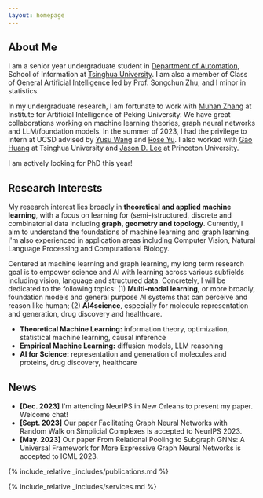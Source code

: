 ```yaml
---
layout: homepage
---
```


## About Me

I am a senior year undergraduate student in [Department of Automation](https://www.au.tsinghua.edu.cn/en/), School of Information at [Tsinghua University](https://www.tsinghua.edu.cn/en/index.html). I am also a member of Class of General Artificial Intelligence led by Prof. Songchun Zhu, and I minor in statistics. 

In my undergraduate research, I am fortunate to work with [Muhan Zhang](https://muhanzhang.github.io/) at Institute for Artificial Intelligence of Peking University. We have great collaborations working on machine learning theories, graph neural networks and LLM/foundation models. In the summer of 2023, I had the privilege to intern at UCSD advised by [Yusu Wang](http://yusu.belkin-wang.org/) and [Rose Yu](https://roseyu.com/). I also worked with [Gao Huang](https://www.gaohuang.net/) at Tsinghua University and [Jason D. Lee](https://jasondlee88.github.io/) at Princeton University.

I am actively looking for PhD this year!

## Research Interests

My research interest lies broadly in **theoretical and applied machine learning**, with a focus on learning for (semi-)structured, discrete and combinatorial data including **graph, geometry and topology**. Currently, I aim to understand the foundations of machine learning and graph learning. I'm also experienced in application areas including Computer Vision, Natural Language Processing and Computational Biology.

Centered at machine learning and graph learning, my long term research goal is to empower science and AI with learning across various subfields including vision, language and structured data. Concretely, I will be dedicated to the following topics: (1) **Multi-modal learning**, or more broadly, foundation models and general purpose AI systems that can perceive and reason like human; (2) **AI4science**, especially for molecule representation and generation, drug discovery and healthcare.

- **Theoretical Machine Learning:** information theory, optimization, statistical machine learning, causal inference
- **Empirical Machine Learning:** diffusion models, LLM reasoning
- **AI for Science:** representation and generation of molecules and proteins, drug discovery, healthcare

## News

- **[Dec. 2023]** I'm attending NeurIPS in New Orleans to present my paper. Welcome chat!
- **[Sept. 2023]** Our paper Facilitating Graph Neural Networks with Random Walk on Simplicial Complexes is accepted to NeurIPS 2023.
- **[May. 2023]** Our paper From Relational Pooling to Subgraph GNNs: A Universal Framework for More Expressive Graph Neural Networks is accepted to ICML 2023.

{% include_relative _includes/publications.md %}

{% include_relative _includes/services.md %}
